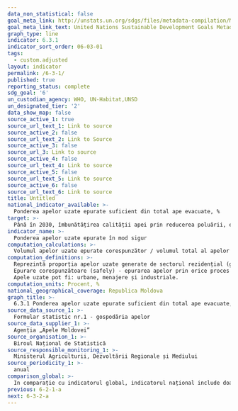 ```yaml
---
data_non_statistical: false
goal_meta_link: http://unstats.un.org/sdgs/files/metadata-compilation/Metadata-Goal-6.pdf
goal_meta_link_text: United Nations Sustainable Development Goals Metadata (pdf 428kB)
graph_type: line
indicator: 6.3.1
indicator_sort_order: 06-03-01
tags:
  - custom.adjusted
layout: indicator
permalink: /6-3-1/
published: true
reporting_status: complete
sdg_goal: '6'
un_custodian_agency: WHO, UN-Habitat,UNSD
un_designated_tier: '2'
data_show_map: false
source_active_1: true
source_url_text_1: Link to source
source_active_2: false
source_url_text_2: Link to Source
source_active_3: false
source_url_3: Link to source
source_active_4: false
source_url_text_4: Link to source
source_active_5: false
source_url_text_5: Link to source
source_active_6: false
source_url_text_6: Link to source
title: Untitled
national_indicator_available: >-
  Ponderea apelor uzate epurate suficient din total ape evacuate, %
target: >-
  Până în 2030, îmbunătățirea calității apei prin reducerea poluării, eliminarea depozitării     deșeurilor și reducerea la minimum a  produselor chimice și materialelor periculoase, înjumătățind proporția apelor uzate netratate și sporind substanțial reciclarea și reutilizarea sigură la nivel global
indicator_name: >-
  Ponderea apelor uzate epurate în mod sigur
computation_calculations: >-
  Volumul apelor uzate epurate corespunzător / volumul total al apelor uzate colectate/evacuate *100.
computation_definitions: >-
  Reprezintă proporția apelor uzate generate de sectorul rezidențial (gospodării) și de sectorul economic care sunt supuse epurării (off-site/colectate prin sisteme centralizate de colectare a apelor uzate), bazate pe trepte de tratare, în total volum de ape uzate evacuate. Trepte de tratate sunt: primară (include proces fizic și/sau chimic de epurare), secundară (epurare în proces biologic) și corespunzătoare. <br> 
  Epurare corespunzătoare (safely) - epurarea apelor prin orice proces și/sau sistem, care după evacuarea apelor uzate permite receptorilor să întrunească obiectivele relevante de calitate prevăzute în normele tehnice și în avizele și autorizațiile de gospodărire a apelor în vigoare. <br> 
  Apele uzate pot fi: urbane, menajere și industriale.
computation_units: Procent, %
national_geographical_coverage: Republica Moldova
graph_title: >-
  6.3.1 Ponderea apelor uzate epurate suficient din total ape evacuate, %
source_data_source_1: >-
  Formular statistic nr.1 - gospodăria apelor
source_data_supplier_1: >-
  Agenția „Apele Moldovei”
source_organisation_1: >-
  Biroul Național de Statistică
source_responsible_monitoring_1: >-
  Ministerul Agriculturii, Dezvoltării Regionale și Mediului
source_periodicity_1: >-
  anual
comparison_global: >-
  In comparație cu indicatorul global, indicatorul național include doar apele colectate prin sisteme centralizate de colectare (off-site) nu și prin sistem necentralizate (on-site), numitorul prevede doar total ape colectate/evacuate, nu total ape uzate formate.
previous: 6-2-1-a
next: 6-3-2-a
---
```

